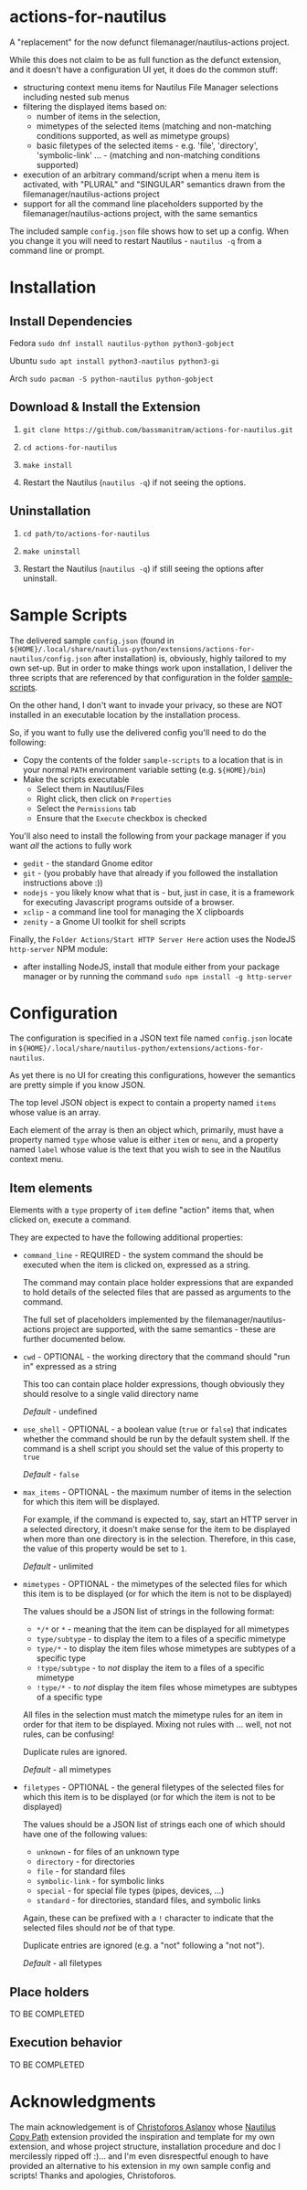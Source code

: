 # actions-for-nautilus
A "replacement" for the now defunct filemanager/nautilus-actions project.

While this does not claim to be as full function as the defunct extension, and it doesn't
have a configuration UI yet, it does do the common stuff:

* structuring context menu items for Nautilus File Manager selections including nested sub menus
* filtering the displayed items based on:
   * number of items in the selection, 
   * mimetypes of the selected items (matching and non-matching conditions supported, as well as mimetype groups)
   * basic filetypes of the selected items - e.g. 'file', 'directory', 'symbolic-link' ... - (matching and non-matching conditions supported)
* execution of an arbitrary command/script when a menu item is activated, with "PLURAL" and "SINGULAR" semantics drawn from
  the filemanager/nautilus-actions project
* support for all the command line placeholders supported by the filemanager/nautilus-actions project, with the same semantics

The included sample `config.json` file shows how to set up a config. When you change it you will need to restart
Nautilus - `nautilus -q` from a command line or prompt.

# Installation
## Install Dependencies

Fedora `sudo dnf install nautilus-python python3-gobject`

Ubuntu `sudo apt install python3-nautilus python3-gi`

Arch `sudo pacman -S python-nautilus python-gobject`

## Download & Install the Extension

1. `git clone https://github.com/bassmanitram/actions-for-nautilus.git`

2. `cd actions-for-nautilus`

3. `make install`

4. Restart the Nautilus (`nautilus -q`) if not seeing the options.

## Uninstallation

1. `cd path/to/actions-for-nautilus`
   
2. `make uninstall`
   
3. Restart the Nautilus (`nautilus -q`) if still seeing the options after uninstall.

# Sample Scripts
The delivered sample `config.json` (found in `${HOME}/.local/share/nautilus-python/extensions/actions-for-nautilus/config.json` after installation)
is, obviously, highly tailored to my own set-up. But in order to make things work upon installation, I deliver the three scripts that
are referenced by that configuration in the folder [sample-scripts](./sample-scripts). 

On the other hand, I don't want to invade your privacy, so these are NOT installed in an executable location by the installation process.

So, if you want to fully use the delivered config you'll need to do the following:

* Copy the contents of the folder `sample-scripts` to a location that is in your normal `PATH` environment variable setting (e.g. `${HOME}/bin`)
* Make the scripts executable
  * Select them in Nautilus/Files
  * Right click, then click on `Properties`
  * Select the `Permissions` tab
  * Ensure that the `Execute` checkbox is checked

You'll also need to install the following from your package manager if you want _all_ the actions to fully work
* `gedit` - the standard Gnome editor
* `git` - (you probably have that already if you followed the installation instructions above :))
* `nodejs` - you likely know what that is - but, just in case, it is a framework for executing Javascript programs outside of a browser.
* `xclip`  - a command line tool for managing the X clipboards 
* `zenity` - a Gnome UI toolkit for shell scripts

Finally, the `Folder Actions/Start HTTP Server Here` action uses the NodeJS `http-server` NPM module: 
* after installing NodeJS, install that module either from your package manager
  or by running the command `sudo npm install -g http-server`

# Configuration
The configuration is specified in a JSON text file named `config.json` locate in `${HOME}/.local/share/nautilus-python/extensions/actions-for-nautilus`.

As yet there is no UI for creating this configurations, however the semantics are pretty simple if you know JSON.

The top level JSON object is expect to contain a property named `items` whose value is an array.

Each element of the array is then an object which, primarily, must have a property named `type` whose value is either `item` or `menu`, and
a property named `label` whose value is the text that you wish to see in the Nautilus context menu.

## Item elements
Elements with a `type` property of `item` define "action" items that, when clicked on, execute a command.

They are expected to have the following additional properties:

* `command_line` - REQUIRED - the system command the should be executed when 
  the item is clicked on, expressed as a string. 
  
  The command may contain place holder expressions that are expanded to hold 
  details of the selected files that are passed as arguments to the command.
  
  The full set of placeholders implemented by the filemanager/nautilus-actions 
  project are supported, with the same semantics - these are further documented 
  below.

* `cwd` - OPTIONAL - the working directory that the command should "run in" expressed as a string
  
  This too can contain place holder expressions, though obviously they should resolve to a single
  valid directory name

  *Default* - undefined

* `use_shell` - OPTIONAL - a boolean value (`true` or `false`) that indicates whether
  the command should be run by the default system shell. If the command is a shell script
  you should set the value of this property to `true`

  *Default* - `false`

* `max_items` - OPTIONAL - the maximum number of items in the selection for which this item
  will be displayed.

  For example, if the command is expected to, say, start an HTTP server in a selected directory,
  it doesn't make sense for the item to be displayed when more than one directory is in the
  selection. Therefore, in this case, the value of this property would be set to `1`.

  *Default* - unlimited

* `mimetypes` - OPTIONAL - the mimetypes of the selected files for which this item is to be
  displayed (or for which the item is not to be displayed)

  The values should be a JSON list of strings in the following format:

  * `*/*` or `*` - meaning that the item can be displayed for all mimetypes
  * `type/subtype` - to display the item to a files of a specific mimetype
  * `type/*` - to display the item files whose mimetypes are subtypes of a specific type
  * `!type/subtype` - to _not_ display the item to a files of a specific mimetype
  * `!type/*` - to _not_ display the item files whose mimetypes are subtypes of a specific type

  All files in the selection must match the mimetype rules for an item in order for that item
  to be displayed. Mixing not rules with ... well, not not rules, can be confusing!

  Duplicate rules are ignored.

  *Default* - all mimetypes 

* `filetypes` - OPTIONAL - the general filetypes of the selected files for which this 
  item is to be displayed (or for which the item is not to be displayed)

  The values should be a JSON list of strings each one of which should have one of the
  following values:

  * `unknown` - for files of an unknown type
  * `directory` - for directories
  * `file` - for standard files
  * `symbolic-link` - for symbolic links
  * `special` - for special file types (pipes, devices, ...)
  * `standard` - for directories, standard files, and symbolic links
  
  Again, these can be prefixed with a `!` character to indicate that the selected files
  should _not_ be of that type.

  Duplicate entries are ignored (e.g. a "not" following a "not not").

  *Default* - all filetypes

## Place holders
TO BE COMPLETED

## Execution behavior
TO BE COMPLETED

# Acknowledgments
The main acknowledgement is of [Christoforos Aslanov](https://github.com/chr314) whose [Nautilus Copy Path](https://github.com/chr314/nautilus-copy-path) 
extension provided the inspiration and template for my own extension, and whose project structure, installation procedure and doc I mercilessly 
ripped off :)... and I'm even disrespectful enough to have provided an alternative to his extension in my own sample config and scripts! Thanks
and apologies, Christoforos.
